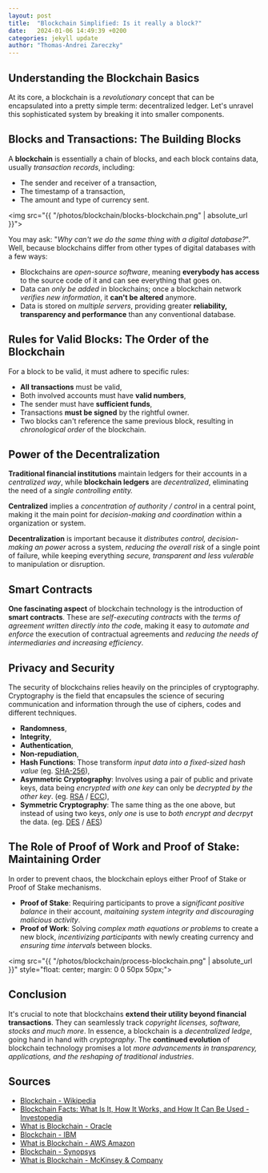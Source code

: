 ```yaml
---
layout: post
title:  "Blockchain Simplified: Is it really a block?"
date:   2024-01-06 14:49:39 +0200
categories: jekyll update
author: "Thomas-Andrei Zareczky"
---
```


## Understanding the Blockchain Basics
At its core, a blockchain is a *revolutionary* concept that can be encapsulated into a pretty simple term: decentralized ledger. Let's unravel this sophisticated system by breaking it into smaller components.

## Blocks and Transactions: The Building Blocks
A **blockchain** is essentially a chain of blocks, and each block contains data, usually *transaction records*, including:
- The sender and receiver of a transaction,
- The timestamp of a transaction,
- The amount and type of currency sent.

<img src="{{ "/photos/blockchain/blocks-blockchain.png" | absolute_url }}">

You may ask: "*Why can't we do the same thing with a digital database?*". Well, because blockchains differ from other types of digital databases with a few ways:
- Blockchains are *open-source software*, meaning **everybody has access** to the source code of it and can see everything that goes on.
- Data can *only be added* in blockchains; once a blockchain network *verifies new information*, it **can't be altered** anymore.
- Data is stored on *multiple servers*, providing greater **reliability, transparency and performance** than any conventional database.

## Rules for Valid Blocks: The Order of the Blockchain
For a block to be valid, it must adhere to specific rules:
- **All transactions** must be valid,
- Both involved accounts must have **valid numbers**,
- The sender must have **sufficient funds**,
- Transactions **must be signed** by the rightful owner.
- Two blocks can't reference the same previous block, resulting in *chronological order* of the blockchain.

## Power of the Decentralization
**Traditional financial institutions** maintain ledgers for their accounts in a *centralized way*, while **blockchain ledgers** are *decentralized*, eliminating the need of a *single controlling entity.*

**Centralized** implies a *concentration of authority / control* in a central point, making it the main point for *decision-making and coordination* within a organization or system.

**Decentralization** is important because it *distributes control, decision-making an power* across a system, *reducing the overall risk* of a single point of failure, while keeping everything *secure, transparent and less vulerable* to manipulation or disruption.

## Smart Contracts
**One fascinating aspect** of blockchain technology is the introduction of **smart contracts**. These are *self-executing contracts* with the *terms of agreement written directly into the cod*e, making it easy to *automate and enforce* the execution of contractual agreements and *reducing the needs of intermediaries and increasing efficiency*.

## Privacy and Security
The security of blockchains relies heavily on the principles of cryptography. Cryptography is the field that encapsules the science of securing communication and information through the use of ciphers, codes and different techniques.
- **Randomness**,
- **Integrity**,
- **Authentication**,
- **Non-repudiation**,
- **Hash Functions**: Those transform *input data into a fixed-sized hash value* (eg. [SHA-256](https://en.wikipedia.org/wiki/SHA-2)),
- **Asymmetric Cryptography**: Involves using a pair of public and private keys, data being *encrypted with one key* can only be *decrypted by the other key*. (eg. [RSA](https://en.wikipedia.org/wiki/RSA_(cryptosystem)) / [ECC](https://en.wikipedia.org/wiki/Elliptic-curve_cryptography)),
- **Symmetric Cryptography**: The same thing as the one above, but instead of using two keys, *only one* is use to *both encrypt and decrpyt* the data. (eg. [DES](https://en.wikipedia.org/wiki/Data_Encryption_Standard) / [AES](https://en.wikipedia.org/wiki/Advanced_Encryption_Standard))

## The Role of Proof of Work and Proof of Stake: Maintaining Order
In order to prevent chaos, the blockchain eploys either Proof of Stake or Proof of Stake mechanisms.
- **Proof of Stake**: Requiring participants to prove a *significant positive balance* in their account, *maitaining system integrity and discouraging malicious activity*.
- **Proof of Work**: Solving *complex math equations or problems* to create a new block, *incentivizing participants* with newly creating currency and *ensuring time intervals* between blocks.

<img src="{{ "/photos/blockchain/process-blockchain.png" | absolute_url }}" style="float: center; margin: 0 0 50px 50px;">

## Conclusion
It's crucial to note that blockchains **extend their utility beyond financial transactions**. They can seamlessly track *copyright licenses, software, stocks and much more*. In essence, a blockchain is a *decentralized ledge*, going hand in hand with *cryptography*. The **continued evolution** of blockchain technology promises a lot *more advancements in transparency, applications, and the reshaping of traditional industries*.

## Sources
- [Blockchain - Wikipedia](https://en.wikipedia.org/wiki/Blockchain)
- [Blockchain Facts: What Is It, How It Works, and How It Can Be Used - Investopedia](https://www.investopedia.com/terms/b/blockchain.asp)
- [What is Blockchain - Oracle](https://www.oracle.com/uk/blockchain/what-is-blockchain/)
- [Blockchain - IBM](https://www.ibm.com/topics/blockchain)
- [What is Blockchain - AWS Amazon](https://aws.amazon.com/what-is/blockchain/?aws-products-all.sort-by=item.additionalFields.productNameLowercase&aws-products-all.sort-order=asc)
- [Blockchain - Synopsys](https://www.synopsys.com/glossary/what-is-blockchain.html)
- [What is Blockchain - McKinsey & Company](https://www.mckinsey.com/featured-insights/mckinsey-explainers/what-is-blockchain)


